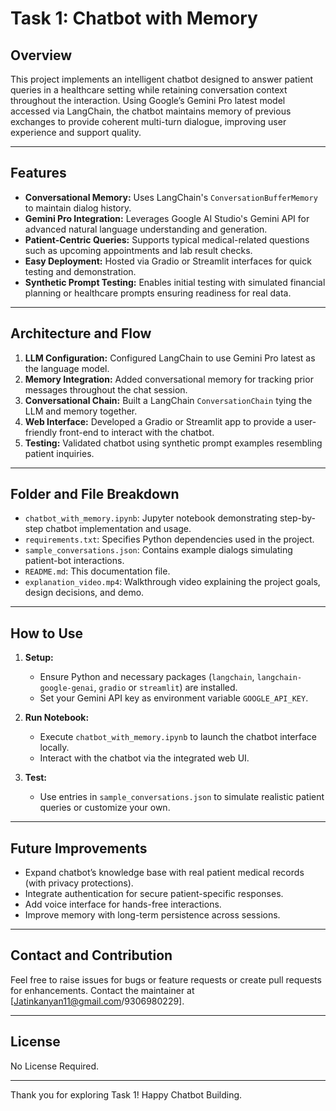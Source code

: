 # Task 1: Chatbot with Memory

## Overview

This project implements an intelligent chatbot designed to answer patient queries in a healthcare setting while retaining conversation context throughout the interaction. Using Google’s Gemini Pro latest model accessed via LangChain, the chatbot maintains memory of previous exchanges to provide coherent multi-turn dialogue, improving user experience and support quality.

---

## Features

- **Conversational Memory:** Uses LangChain's `ConversationBufferMemory` to maintain dialog history.
- **Gemini Pro Integration:** Leverages Google AI Studio's Gemini API for advanced natural language understanding and generation.
- **Patient-Centric Queries:** Supports typical medical-related questions such as upcoming appointments and lab result checks.
- **Easy Deployment:** Hosted via Gradio or Streamlit interfaces for quick testing and demonstration.
- **Synthetic Prompt Testing:** Enables initial testing with simulated financial planning or healthcare prompts ensuring readiness for real data.

---

## Architecture and Flow

1. **LLM Configuration:** Configured LangChain to use Gemini Pro latest as the language model.
2. **Memory Integration:** Added conversational memory for tracking prior messages throughout the chat session.
3. **Conversational Chain:** Built a LangChain `ConversationChain` tying the LLM and memory together.
4. **Web Interface:** Developed a Gradio or Streamlit app to provide a user-friendly front-end to interact with the chatbot.
5. **Testing:** Validated chatbot using synthetic prompt examples resembling patient inquiries.

---

## Folder and File Breakdown

- `chatbot_with_memory.ipynb`: Jupyter notebook demonstrating step-by-step chatbot implementation and usage.
- `requirements.txt`: Specifies Python dependencies used in the project.
- `sample_conversations.json`: Contains example dialogs simulating patient-bot interactions.
- `README.md`: This documentation file.
- `explanation_video.mp4`: Walkthrough video explaining the project goals, design decisions, and demo.

---

## How to Use

1. **Setup:**
   - Ensure Python and necessary packages (`langchain`, `langchain-google-genai`, `gradio` or `streamlit`) are installed.
   - Set your Gemini API key as environment variable `GOOGLE_API_KEY`.

2. **Run Notebook:**
   - Execute `chatbot_with_memory.ipynb` to launch the chatbot interface locally.
   - Interact with the chatbot via the integrated web UI.

3. **Test:**
   - Use entries in `sample_conversations.json` to simulate realistic patient queries or customize your own.

---

## Future Improvements

- Expand chatbot’s knowledge base with real patient medical records (with privacy protections).
- Integrate authentication for secure patient-specific responses.
- Add voice interface for hands-free interactions.
- Improve memory with long-term persistence across sessions.

---

## Contact and Contribution

Feel free to raise issues for bugs or feature requests or create pull requests for enhancements. Contact the maintainer at [Jatinkanyan11@gmail.com/9306980229].

---

## License
No License Required.

---

Thank you for exploring Task 1! Happy Chatbot Building.
